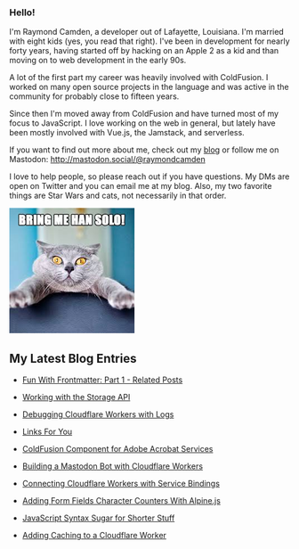 ### Hello!

I'm Raymond Camden, a developer out of Lafayette, Louisiana. I'm married with eight kids (yes, you read that right). I've been in development for nearly forty years, having started off by hacking on an Apple 2 as a kid and than moving on to web development in the early 90s.

A lot of the first part my career was heavily involved with ColdFusion. I worked on many open source projects in the language and was active in the community for probably close to fifteen years. 

Since then I'm moved away from ColdFusion and have turned most of my focus to JavaScript. I love working on the web in general, but lately have been mostly involved with Vue.js, the Jamstack, and serverless. 

If you want to find out more about me, check out my [blog](https://www.raymondcamden.com) or follow me on Mastodon: <http://mastodon.social/@raymondcamden>

I love to help people, so please reach out if you have questions. My DMs are open on Twitter and you can email me at my blog. Also, my two favorite things are Star Wars and cats, not necessarily in that order.

![Star Wars cat](https://raw.githubusercontent.com/cfjedimaster/cfjedimaster/master/cat.jpg)

<!-- RSS -->
## My Latest Blog Entries

* [Fun With Frontmatter: Part 1 - Related Posts](https://www.raymondcamden.com/2023/08/28/fun-with-frontmatter-part-1-related-posts)

* [Working with the Storage API](https://www.raymondcamden.com/2023/08/25/working-with-the-storage-api)

* [Debugging Cloudflare Workers with Logs](https://www.raymondcamden.com/2023/08/22/debugging-cloudflare-workers-with-logs)

* [Links For You](https://www.raymondcamden.com/2023/08/20/links-for-you)

* [ColdFusion Component for Adobe Acrobat Services](https://www.raymondcamden.com/2023/08/17/coldfusion-component-for-adobe-acrobat-services)

* [Building a Mastodon Bot with Cloudflare Workers](https://www.raymondcamden.com/2023/08/14/building-a-mastodon-bot-with-cloudflare-workers)

* [Connecting Cloudflare Workers with Service Bindings](https://www.raymondcamden.com/2023/08/11/connecting-cloudflare-workers-with-service-bindings)

* [Adding Form Fields Character Counters With Alpine.js](https://www.raymondcamden.com/2023/08/09/adding-form-fields-characters-counters-with-alpinejs)

* [JavaScript Syntax Sugar for Shorter Stuff](https://www.raymondcamden.com/2023/08/08/javascript-syntax-sugar-for-shorter-stuff)

* [Adding Caching to a Cloudflare Worker](https://www.raymondcamden.com/2023/08/06/adding-caching-to-a-cloudflare-worker)

<!-- ENDRSS -->

